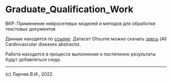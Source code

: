 # Graduate_Qualification_Work
ВКР: Применение нейросетевых моделей и методов для обработки текстовых документов

Данные находятся по [ссылке](https://drive.google.com/drive/folders/154wkjnCGjnFVQ_chMMJcOrCYMAnzwSgM?usp=sharing).
Датасет Ohsume можно скачать [здесь](http://disi.unitn.it/moschitti/corpora.htm) (All Cardiovascular diseases abstracts).

Работа находится в процессе выполнения и постепенно результаты будут добавляться сюда.

---

(c) Ларчев В.И., 2022.
